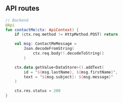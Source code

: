 ## API routes

```kotlin 1-4|6-9|11-14|16 <apibackend> [api-backend]
// Backend
@Api
fun contactMe(ctx: ApiContext) {
    if (ctx.req.method != HttpMethod.POST) return

    val msg: ContactMeMessage =
        Json.decodeFromString(
            ctx.req.body!!.decodeToString()
        )

    ctx.data.getValue<DataStore>().addText(
        id = "${msg.lastName}, ${msg.firstName}",
        text = "${msg.subject}: ${msg.message}"
    )

    ctx.res.status = 200
}
```
